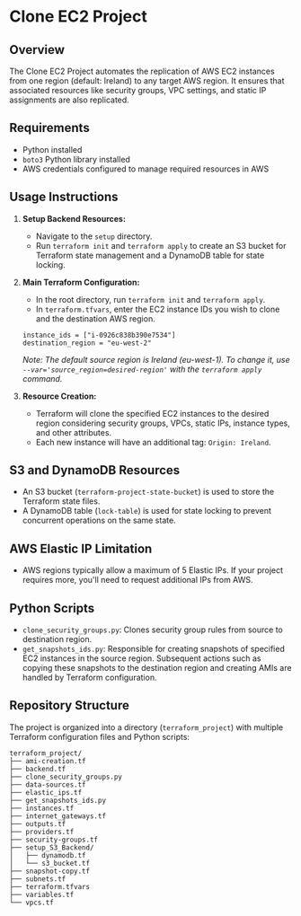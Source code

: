 
# Clone EC2 Project

## Overview
The Clone EC2 Project automates the replication of AWS EC2 instances from one region (default: Ireland) to any target AWS region. It ensures that associated resources like security groups, VPC settings, and static IP assignments are also replicated.

## Requirements
- Python installed
- `boto3` Python library installed
- AWS credentials configured to manage required resources in AWS

## Usage Instructions
1. **Setup Backend Resources:**
   - Navigate to the `setup` directory.
   - Run `terraform init` and `terraform apply` to create an S3 bucket for Terraform state management and a DynamoDB table for state locking.
2. **Main Terraform Configuration:**
   - In the root directory, run `terraform init` and `terraform apply`.
   - In `terraform.tfvars`, enter the EC2 instance IDs you wish to clone and the destination AWS region.

   ```hcl
   instance_ids = ["i-0926c838b390e7534"]
   destination_region = "eu-west-2"
   ```

   _Note: The default source region is Ireland (eu-west-1). To change it, use `--var='source_region=desired-region'` with the `terraform apply` command._

3. **Resource Creation:**
   - Terraform will clone the specified EC2 instances to the desired region considering security groups, VPCs, static IPs, instance types, and other attributes.
   - Each new instance will have an additional tag: `Origin: Ireland`.

## S3 and DynamoDB Resources
- An S3 bucket (`terraform-project-state-bucket`) is used to store the Terraform state files.
- A DynamoDB table (`lock-table`) is used for state locking to prevent concurrent operations on the same state.

## AWS Elastic IP Limitation
- AWS regions typically allow a maximum of 5 Elastic IPs. If your project requires more, you'll need to request additional IPs from AWS.

## Python Scripts
- `clone_security_groups.py`: Clones security group rules from source to destination region.
- `get_snapshots_ids.py`: Responsible for creating snapshots of specified EC2 instances in the source region. Subsequent actions such as copying these snapshots to the destination region and creating AMIs are handled by Terraform configuration.

## Repository Structure
The project is organized into a directory (`terraform_project`) with multiple Terraform configuration files and Python scripts:

```
terraform_project/
├── ami-creation.tf
├── backend.tf
├── clone_security_groups.py
├── data-sources.tf
├── elastic_ips.tf
├── get_snapshots_ids.py
├── instances.tf
├── internet_gateways.tf
├── outputs.tf
├── providers.tf
├── security-groups.tf
├── setup_S3_Backend/
│   ├── dynamodb.tf
│   └── s3_bucket.tf
├── snapshot-copy.tf
├── subnets.tf
├── terraform.tfvars
├── variables.tf
└── vpcs.tf
```
